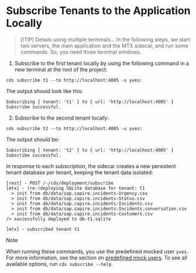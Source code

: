 # Subscribe Tenants to the Application Locally

> [!TIP] Details using multiple terminals...
In the following steps, we start two servers, the main application and the MTX sidecar, and run some commands. So, you need three terminal windows.

1. Subscribe to the first tenant locally by using the following command in a new terminal at the root of the project:

  ```shell
  cds subscribe t1 --to http://localhost:4005 -u yves:
  ```
  
  The output should look like this:

  ```shell
  Subscribing { tenant: 't1' } to { url: 'http://localhost:4005' }
  Subscribe successful.
  ```
  
2. Subscribe to the second tenant locally:

  ```shell
  cds subscribe t2 --to http://localhost:4005 -u yves:
  ```
  
The output should be:
```shell
Subscribing { tenant: 't2' } to { url: 'http://localhost:4005' }
Subscribe successful.
```

In response to each subscription, the sidecar creates a new persistent tenant database per tenant, keeping the tenant data isolated:

```shell
[rest] - POST /-/cds/deployment/subscribe 
[mtx] - (re-)deploying SQLite database for tenant: t1
  > init from db/data/sap.capire.incidents-Urgency.csv 
  > init from db/data/sap.capire.incidents-Status.csv 
  > init from db/data/sap.capire.incidents-Incidents.csv 
  > init from db/data/sap.capire.incidents-Incidents.conversation.csv 
  > init from db/data/sap.capire.incidents-Customers.csv 
/> successfully deployed to db-t1.sqlite 

[mtx] - subscribed tenant t1

```
> [!NOTE]
> When running these commands, you use the predefined mocked user `yves`. For more information, see the section on [predefined mock users](https://cap.cloud.sap/docs/node.js/authentication#mock-users).
> To see all available options, run `cds subscribe --help`.
